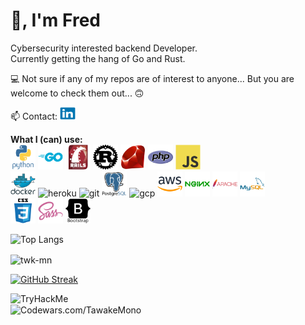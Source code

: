 <h1>👋, I'm Fred</h1>
<p>Cybersecurity interested backend Developer.<br />
Currently getting the hang of Go and Rust.
</p>
💻 Not sure if any of my repos are of interest to anyone... But you are welcome to check them out... 🙃

📫 Contact: <a href="https://linkedin.com/in/fredfaeger" target="blank"><img src="https://github.com/devicons/devicon/raw/master/icons/linkedin/linkedin-original.svg" alt="linkedin" width="25" height="20" /></a>
</p>

<p align="left">
<b>What I (can) use:</b><br />
<img src="https://raw.githubusercontent.com/devicons/devicon/master/icons/python/python-original-wordmark.svg" alt="python" width="40" height="40"/>
<img src="https://raw.githubusercontent.com/devicons/devicon/master/icons/go/go-original-wordmark.svg" alt="Go" width="40" height="40"/>
<img src="https://raw.githubusercontent.com/devicons/devicon/master/icons/rails/rails-original-wordmark.svg" alt="rails" width="40" height="40"/>
<img src="https://raw.githubusercontent.com/devicons/devicon/master/icons/rust/rust-plain.svg" alt="rust" width="40" height="40"/>
<img src="https://raw.githubusercontent.com/devicons/devicon/master/icons/ruby/ruby-original.svg" alt="ruby" width="40" height="40"/>
<img src="https://raw.githubusercontent.com/devicons/devicon/master/icons/php/php-original.svg" alt="php" width="40" height="40"/>
<img src="https://raw.githubusercontent.com/devicons/devicon/master/icons/javascript/javascript-original.svg" alt="javascript" width="40" height="40"/>
<br />

<img src="https://raw.githubusercontent.com/devicons/devicon/master/icons/docker/docker-original-wordmark.svg" alt="docker" width="40" height="40"/>
<img src="https://www.vectorlogo.zone/logos/heroku/heroku-icon.svg" alt="heroku" width="40" height="40"/>
<img src="https://www.vectorlogo.zone/logos/git-scm/git-scm-icon.svg" alt="git" width="40" height="40"/>
<img src="https://raw.githubusercontent.com/devicons/devicon/master/icons/postgresql/postgresql-original-wordmark.svg" alt="postgresql" width="40" height="40"/>
<img src="https://www.vectorlogo.zone/logos/google_cloud/google_cloud-icon.svg" alt="gcp" width="40" height="40"/>
<img src="https://raw.githubusercontent.com/devicons/devicon/master/icons/amazonwebservices/amazonwebservices-original-wordmark.svg" alt="aws" width="40" height="40"/>
<img src="https://raw.githubusercontent.com/devicons/devicon/master/icons/nginx/nginx-original.svg" alt="nginx" width="40" height="40"/>
<img src="https://raw.githubusercontent.com/devicons/devicon/master/icons/apache/apache-original-wordmark.svg" alt="git" width="40" height="40"/>
<img src="https://raw.githubusercontent.com/devicons/devicon/master/icons/mysql/mysql-original-wordmark.svg" alt="mysql" width="40" height="40"/>

<br />
<img src="https://raw.githubusercontent.com/devicons/devicon/master/icons/css3/css3-original-wordmark.svg" alt="css3" width="40" height="40"/>
<img src="https://raw.githubusercontent.com/devicons/devicon/master/icons/sass/sass-original.svg" alt="sass" width="40" height="40"/>
<img src="https://raw.githubusercontent.com/devicons/devicon/master/icons/bootstrap/bootstrap-plain-wordmark.svg" alt="bootstrap" width="40" height="40"/>

</p>

![Top Langs](https://github-readme-stats.vercel.app/api/top-langs/?username=twk-mn&hide_progress=false&theme=chartreuse-dark)


<p><img align="center" src="https://github-readme-stats.vercel.app/api?username=twk-mn&show_icons=true&locale=en&theme=chartreuse-dark" alt="twk-mn" /></p>

[![GitHub Streak](https://streak-stats.demolab.com?user=twk-mn&theme=github-green-purple&border_radius=5&date_format=j%20M%5B%20Y%5D&mode=weekly)](https://git.io/streak-stats)

<p><img src="https://tryhackme-badges.s3.amazonaws.com/TawakeMono.png" alt="TryHackMe"><br /> <img align="center" src="https://www.codewars.com/users/TawakeMono/badges/micro" alt="Codewars.com/TawakeMono" /></p>
